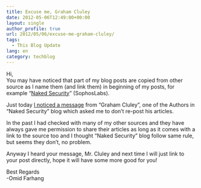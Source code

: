 ```yaml
---
title: Excuse me, Graham Cluley
date: 2012-05-06T12:49:00+00:00
layout: single
author_profile: true
url: 2012/05/06/excuse-me-graham-cluley/
tags:
  - This Blog Update
lang: en
category: techblog
---
```

<div dir="ltr" trbidi="on">
  Hi,<br />You may have noticed that part of my blog posts are copied from other source as I name them (and link them) in beginning of my posts, for example “<a href="http://nakedsecurity.sophos.com/" target="_blank">Naked Security</a>” (SophosLabs).</p> 
  
  <p>
    Just today <a href="https://plus.google.com/u/0/102593062779602837630/posts/AdqugREaN8G" target="_blank">I noticed a message</a> from “Graham Cluley”, one of the Authors in “Naked Security” blog which asked me to don’t re-post his articles.
  </p>
  
  <p>
    In the past I had checked with many of my other sources and they have always gave me permission to share their articles as long as it comes with a link to the source too and I thought “Naked Security” blog follow same rule, but seems they don’t, no problem.
  </p>
  
  <p>
    Anyway I heard your message, Mr. Cluley and next time I will just link to your post directly, hope it will have some more good for you!
  </p>
  
  <p>
    Best Regards<br />-Omid Farhang</div>